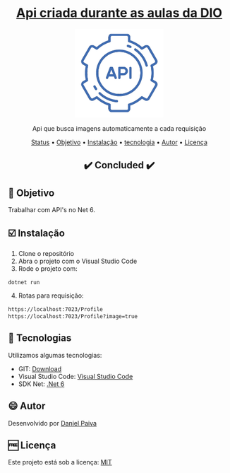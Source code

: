 <h1 align="center">
<a href="https://github.com/danhpaiva/csharp-webapi-dio-profile">Api criada durante as aulas da DIO</a>
</h1>

<p align="center">
  <a href="#">
    <img src="src\api.png" width="200" alt="DIO">
  </a>
</p>
<p align="center">
    Api que busca imagens automaticamente a cada requisição
</p>

<p align="center">
 <a href="#status">Status</a> • 
 <a href="#objetivo">Objetivo</a> •
 <a href="#instalacao">Instalação</a> • 
 <a href="#tecnologia">tecnologia</a> • 
 <a href="#autor">Autor</a> • 
 <a href="#licenca">Licença</a>
</p>

<h2 align="center" id=status> 
	✔️ Concluded ✔️
</h2>

<h2 id=objetivo>📜 Objetivo</h2>

Trabalhar com API's no Net 6.

<h2 id=instalacao>☑️ Instalação</h2>

1. Clone o repositório
2. Abra o projeto com o Visual Studio Code
3. Rode o projeto com:

~~~~
dotnet run
~~~~

4. Rotas para requisição:

~~~~
https://localhost:7023/Profile
https://localhost:7023/Profile?image=true
~~~~

<h2 id=tecnologia>🧰 Tecnologias</h2>

Utilizamos algumas tecnologias:

- GIT: <a href="https://git-scm.com/downloads">Download</a>
- Visual Studio Code: <a href="https://code.visualstudio.com/download">Visual Studio Code</a>
- SDK Net: <a href="https://dotnet.microsoft.com/en-us/download/dotnet/6.0">.Net 6</a>
  
<h2 id=autor>😄 Autor</h2>
Desenvolvido por <a href="https://www.linkedin.com/in/danhpaiva/">Daniel Paiva</a>

<h2 id=licenca>🆓 Licença</h2>
Este projeto está sob a licença: <a href="https://github.com/danhpaiva/csharp-webapi-dio-profile/blob/main/licença">MIT</a>
